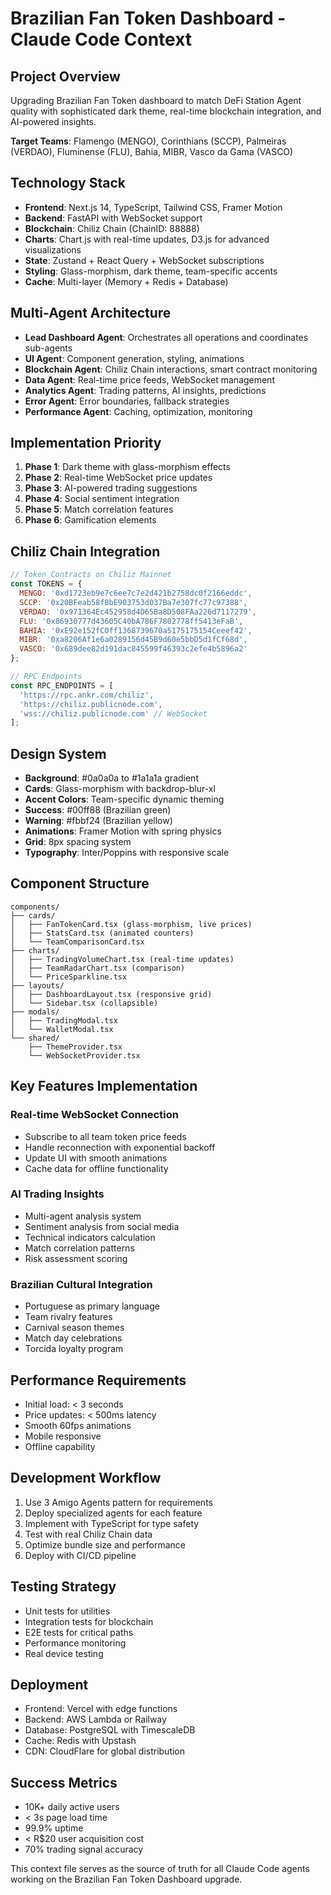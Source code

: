 # Brazilian Fan Token Dashboard - Claude Code Context

## Project Overview
Upgrading Brazilian Fan Token dashboard to match DeFi Station Agent quality with sophisticated dark theme, real-time blockchain integration, and AI-powered insights.

**Target Teams**: Flamengo (MENGO), Corinthians (SCCP), Palmeiras (VERDAO), Fluminense (FLU), Bahia, MIBR, Vasco da Gama (VASCO)

## Technology Stack
- **Frontend**: Next.js 14, TypeScript, Tailwind CSS, Framer Motion
- **Backend**: FastAPI with WebSocket support
- **Blockchain**: Chiliz Chain (ChainID: 88888)
- **Charts**: Chart.js with real-time updates, D3.js for advanced visualizations
- **State**: Zustand + React Query + WebSocket subscriptions
- **Styling**: Glass-morphism, dark theme, team-specific accents
- **Cache**: Multi-layer (Memory + Redis + Database)

## Multi-Agent Architecture
- **Lead Dashboard Agent**: Orchestrates all operations and coordinates sub-agents
- **UI Agent**: Component generation, styling, animations
- **Blockchain Agent**: Chiliz Chain interactions, smart contract monitoring
- **Data Agent**: Real-time price feeds, WebSocket management
- **Analytics Agent**: Trading patterns, AI insights, predictions
- **Error Agent**: Error boundaries, fallback strategies
- **Performance Agent**: Caching, optimization, monitoring

## Implementation Priority
1. **Phase 1**: Dark theme with glass-morphism effects
2. **Phase 2**: Real-time WebSocket price updates
3. **Phase 3**: AI-powered trading suggestions
4. **Phase 4**: Social sentiment integration
5. **Phase 5**: Match correlation features
6. **Phase 6**: Gamification elements

## Chiliz Chain Integration
```javascript
// Token Contracts on Chiliz Mainnet
const TOKENS = {
  MENGO: '0xd1723eb9e7c6ee7c7e2d421b2758dc0f2166eddc',
  SCCP: '0x20BFeab58f8bE903753d037Ba7e307fc77c97388',
  VERDAO: '0x971364Ec452958d4D65Ba8D508FAa226d7117279',
  FLU: '0x86930777d43605C40bA786F7802778ff5413eFaB',
  BAHIA: '0xE92e152fC0ff1368739670a5175175154Ceeef42',
  MIBR: '0xa8206Af1e6a0289156d45B9d60e5bbD5d1fCf68d',
  VASCO: '0x689dee82d191dac845599f46393c2efe4b5896a2'
};

// RPC Endpoints
const RPC_ENDPOINTS = [
  'https://rpc.ankr.com/chiliz',
  'https://chiliz.publicnode.com',
  'wss://chiliz.publicnode.com' // WebSocket
];
```

## Design System
- **Background**: #0a0a0a to #1a1a1a gradient
- **Cards**: Glass-morphism with backdrop-blur-xl
- **Accent Colors**: Team-specific dynamic theming
- **Success**: #00ff88 (Brazilian green)
- **Warning**: #fbbf24 (Brazilian yellow)
- **Animations**: Framer Motion with spring physics
- **Grid**: 8px spacing system
- **Typography**: Inter/Poppins with responsive scale

## Component Structure
```
components/
├── cards/
│   ├── FanTokenCard.tsx (glass-morphism, live prices)
│   ├── StatsCard.tsx (animated counters)
│   └── TeamComparisonCard.tsx
├── charts/
│   ├── TradingVolumeChart.tsx (real-time updates)
│   ├── TeamRadarChart.tsx (comparison)
│   └── PriceSparkline.tsx
├── layouts/
│   ├── DashboardLayout.tsx (responsive grid)
│   └── Sidebar.tsx (collapsible)
├── modals/
│   ├── TradingModal.tsx
│   └── WalletModal.tsx
└── shared/
    ├── ThemeProvider.tsx
    └── WebSocketProvider.tsx
```

## Key Features Implementation

### Real-time WebSocket Connection
- Subscribe to all team token price feeds
- Handle reconnection with exponential backoff
- Update UI with smooth animations
- Cache data for offline functionality

### AI Trading Insights
- Multi-agent analysis system
- Sentiment analysis from social media
- Technical indicators calculation
- Match correlation patterns
- Risk assessment scoring

### Brazilian Cultural Integration
- Portuguese as primary language
- Team rivalry features
- Carnival season themes
- Match day celebrations
- Torcida loyalty program

## Performance Requirements
- Initial load: < 3 seconds
- Price updates: < 500ms latency
- Smooth 60fps animations
- Mobile responsive
- Offline capability

## Development Workflow
1. Use 3 Amigo Agents pattern for requirements
2. Deploy specialized agents for each feature
3. Implement with TypeScript for type safety
4. Test with real Chiliz Chain data
5. Optimize bundle size and performance
6. Deploy with CI/CD pipeline

## Testing Strategy
- Unit tests for utilities
- Integration tests for blockchain
- E2E tests for critical paths
- Performance monitoring
- Real device testing

## Deployment
- Frontend: Vercel with edge functions
- Backend: AWS Lambda or Railway
- Database: PostgreSQL with TimescaleDB
- Cache: Redis with Upstash
- CDN: CloudFlare for global distribution

## Success Metrics
- 10K+ daily active users
- < 3s page load time
- 99.9% uptime
- < R$20 user acquisition cost
- 70% trading signal accuracy

This context file serves as the source of truth for all Claude Code agents working on the Brazilian Fan Token Dashboard upgrade.